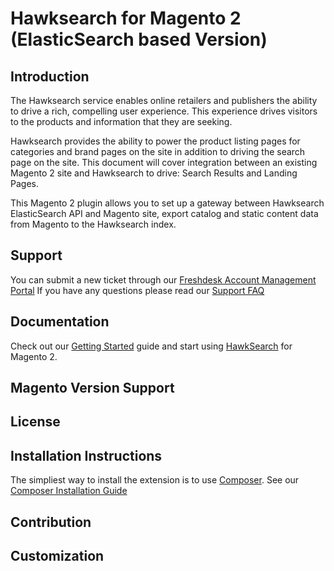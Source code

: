 # Hawksearch for Magento 2 (ElasticSearch based Version)

## Introduction
The Hawksearch service enables online retailers and publishers the ability to drive a rich, compelling user experience.  This experience drives visitors to the products and information that they are seeking. 

Hawksearch provides the ability to power the product listing pages for categories and brand pages on the site in addition to driving the search page on the site. This document will cover integration between an existing Magento 2 site and Hawksearch to drive:  Search Results and Landing Pages. 

This Magento 2 plugin  allows you to set up a gateway between Hawksearch ElasticSearch API and Magento site, export catalog and static content data from Magento to the Hawksearch index.

## Support
You can submit a new ticket through our [Freshdesk Account Management Portal](https://hawksearch.freshdesk.com/support/tickets/new)
If you have any questions please read our [Support FAQ](https://hawksearch.atlassian.net/wiki/spaces/HSKB/pages/327719/Support%2BFAQ)

## Documentation

Check out our [Getting Started]() guide and start using [HawkSearch](https://www.hawksearch.com/ ) for Magento 2.

## Magento Version Support

## License

## Installation Instructions

The simpliest way to install the extension is to use [Composer](https://getcomposer.org/). See our [Composer Installation Guide](https://hawksearch.atlassian.net/wiki/spaces/CON/pages/1626112046/Magento+2+Elastic+Getting+Started#Install-via-Composer)

## Contribution

## Customization

